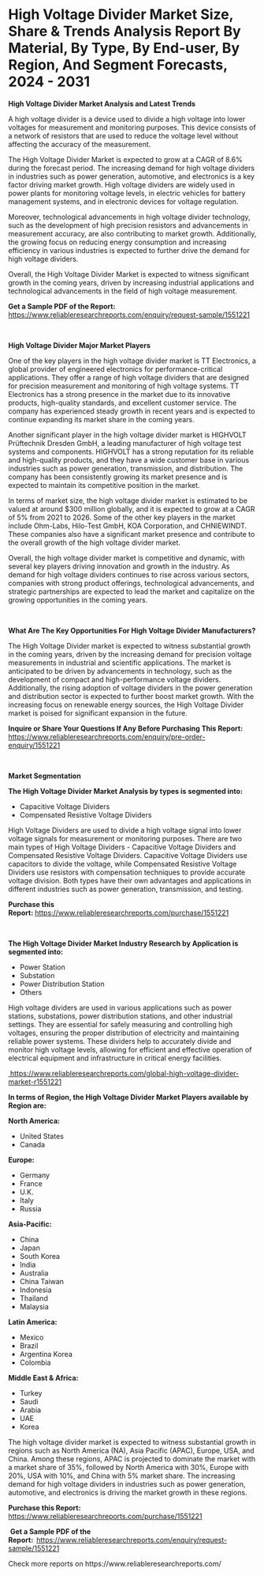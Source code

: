 <p><h1>High Voltage Divider Market Size, Share & Trends Analysis Report By Material, By Type, By End-user, By Region, And Segment Forecasts, 2024 - 2031</h1></p><p><strong>High Voltage Divider Market Analysis and Latest Trends</strong></p>
<p><p>A high voltage divider is a device used to divide a high voltage into lower voltages for measurement and monitoring purposes. This device consists of a network of resistors that are used to reduce the voltage level without affecting the accuracy of the measurement.</p><p>The High Voltage Divider Market is expected to grow at a CAGR of 8.6% during the forecast period. The increasing demand for high voltage dividers in industries such as power generation, automotive, and electronics is a key factor driving market growth. High voltage dividers are widely used in power plants for monitoring voltage levels, in electric vehicles for battery management systems, and in electronic devices for voltage regulation.</p><p>Moreover, technological advancements in high voltage divider technology, such as the development of high precision resistors and advancements in measurement accuracy, are also contributing to market growth. Additionally, the growing focus on reducing energy consumption and increasing efficiency in various industries is expected to further drive the demand for high voltage dividers.</p><p>Overall, the High Voltage Divider Market is expected to witness significant growth in the coming years, driven by increasing industrial applications and technological advancements in the field of high voltage measurement.</p></p>
<p><strong>Get a Sample PDF of the Report:&nbsp;</strong> <a href="https://www.reliableresearchreports.com/enquiry/request-sample/1551221">https://www.reliableresearchreports.com/enquiry/request-sample/1551221</a></p>
<p>&nbsp;</p>
<p><strong>High Voltage Divider Major Market Players</strong></p>
<p><p>One of the key players in the high voltage divider market is TT Electronics, a global provider of engineered electronics for performance-critical applications. They offer a range of high voltage dividers that are designed for precision measurement and monitoring of high voltage systems. TT Electronics has a strong presence in the market due to its innovative products, high-quality standards, and excellent customer service. The company has experienced steady growth in recent years and is expected to continue expanding its market share in the coming years.</p><p>Another significant player in the high voltage divider market is HIGHVOLT Prüftechnik Dresden GmbH, a leading manufacturer of high voltage test systems and components. HIGHVOLT has a strong reputation for its reliable and high-quality products, and they have a wide customer base in various industries such as power generation, transmission, and distribution. The company has been consistently growing its market presence and is expected to maintain its competitive position in the market.</p><p>In terms of market size, the high voltage divider market is estimated to be valued at around $300 million globally, and it is expected to grow at a CAGR of 5% from 2021 to 2026. Some of the other key players in the market include Ohm-Labs, Hilo-Test GmbH, KOA Corporation, and CHNIEWINDT. These companies also have a significant market presence and contribute to the overall growth of the high voltage divider market.</p><p>Overall, the high voltage divider market is competitive and dynamic, with several key players driving innovation and growth in the industry. As demand for high voltage dividers continues to rise across various sectors, companies with strong product offerings, technological advancements, and strategic partnerships are expected to lead the market and capitalize on the growing opportunities in the coming years.</p></p>
<p>&nbsp;</p>
<p><strong>What Are The Key Opportunities For High Voltage Divider Manufacturers?</strong></p>
<p><p>The High Voltage Divider market is expected to witness substantial growth in the coming years, driven by the increasing demand for precision voltage measurements in industrial and scientific applications. The market is anticipated to be driven by advancements in technology, such as the development of compact and high-performance voltage dividers. Additionally, the rising adoption of voltage dividers in the power generation and distribution sector is expected to further boost market growth. With the increasing focus on renewable energy sources, the High Voltage Divider market is poised for significant expansion in the future.</p></p>
<p><strong>Inquire or Share Your Questions If Any Before Purchasing This Report:</strong> <a href="https://www.reliableresearchreports.com/enquiry/pre-order-enquiry/1551221">https://www.reliableresearchreports.com/enquiry/pre-order-enquiry/1551221</a></p>
<p>&nbsp;</p>
<p><strong>Market Segmentation</strong></p>
<p><strong>The High Voltage Divider Market Analysis by types is segmented into:</strong></p>
<p><ul><li>Capacitive Voltage Dividers</li><li>Compensated Resistive Voltage Dividers</li></ul></p>
<p><p>High Voltage Dividers are used to divide a high voltage signal into lower voltage signals for measurement or monitoring purposes. There are two main types of High Voltage Dividers - Capacitive Voltage Dividers and Compensated Resistive Voltage Dividers. Capacitive Voltage Dividers use capacitors to divide the voltage, while Compensated Resistive Voltage Dividers use resistors with compensation techniques to provide accurate voltage division. Both types have their own advantages and applications in different industries such as power generation, transmission, and testing.</p></p>
<p><strong>Purchase this Report:&nbsp;</strong><a href="https://www.reliableresearchreports.com/purchase/1551221">https://www.reliableresearchreports.com/purchase/1551221</a></p>
<p>&nbsp;</p>
<p><strong>The High Voltage Divider Market Industry Research by Application is segmented into:</strong></p>
<p><ul><li>Power Station</li><li>Substation</li><li>Power Distribution Station</li><li>Others</li></ul></p>
<p><p>High voltage dividers are used in various applications such as power stations, substations, power distribution stations, and other industrial settings. They are essential for safely measuring and controlling high voltages, ensuring the proper distribution of electricity and maintaining reliable power systems. These dividers help to accurately divide and monitor high voltage levels, allowing for efficient and effective operation of electrical equipment and infrastructure in critical energy facilities.</p></p>
<p><a href="https://www.reliableresearchreports.com/global-high-voltage-divider-market-r1551221">&nbsp;https://www.reliableresearchreports.com/global-high-voltage-divider-market-r1551221</a></p>
<p><strong>In terms of Region, the High Voltage Divider Market Players available by Region are:</strong></p>
<p>
    <p> <strong> North America: </strong>
        <ul>
            <li>United States</li>
            <li>Canada</li>
        </ul>
        </p> 
    <p> <strong> Europe: </strong>
        <ul>
            <li>Germany</li>
            <li>France</li>
            <li>U.K.</li>
            <li>Italy</li>
            <li>Russia</li>
        </ul>
        </p> 
    <p> <strong> Asia-Pacific: </strong>
        <ul>
            <li>China</li>
            <li>Japan</li>
            <li>South Korea</li>
            <li>India</li>
            <li>Australia</li>
            <li>China Taiwan</li>
            <li>Indonesia</li>
            <li>Thailand</li>
            <li>Malaysia</li>
        </ul>
        </p> 
    <p> <strong> Latin America: </strong>
        <ul>
            <li>Mexico</li>
            <li>Brazil</li>
            <li>Argentina Korea</li>
            <li>Colombia</li>
        </ul>
        </p> 
    <p> <strong> Middle East & Africa: </strong>
        <ul>
            <li>Turkey</li>
            <li>Saudi</li>
            <li>Arabia</li>
            <li>UAE</li>
            <li>Korea</li>
        </ul>
    </p>
    </p>
<p><p>The high voltage divider market is expected to witness substantial growth in regions such as North America (NA), Asia Pacific (APAC), Europe, USA, and China. Among these regions, APAC is projected to dominate the market with a market share of 35%, followed by North America with 30%, Europe with 20%, USA with 10%, and China with 5% market share. The increasing demand for high voltage dividers in industries such as power generation, automotive, and electronics is driving the market growth in these regions.</p></p>
<p><strong>Purchase this Report: </strong><a href="https://www.reliableresearchreports.com/purchase/1551221">https://www.reliableresearchreports.com/purchase/1551221</a></p>
<p>&nbsp;<strong>Get a Sample PDF of the Report:&nbsp;&nbsp;</strong><a href="https://www.reliableresearchreports.com/enquiry/request-sample/1551221">https://www.reliableresearchreports.com/enquiry/request-sample/1551221</a></p>
<p><strong></strong></p>
<p>Check more reports on https://www.reliableresearchreports.com/</p>